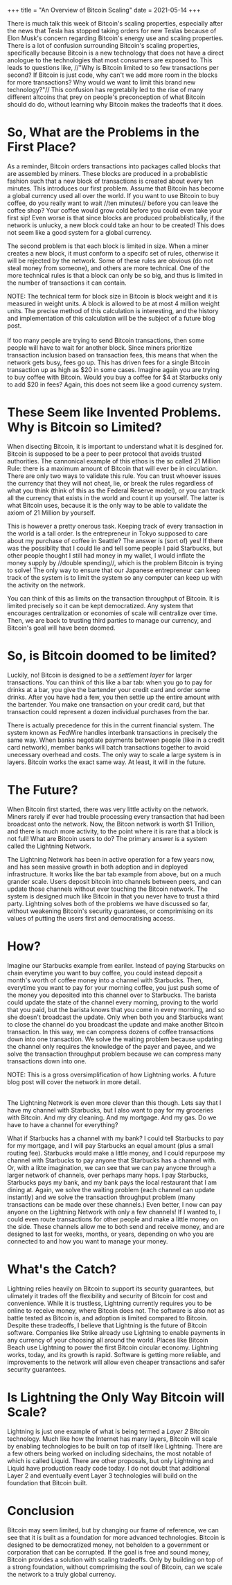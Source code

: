 +++
title = "An Overview of Bitcoin Scaling"
date = 2021-05-14
+++

There is much talk this week of Bitcoin's scaling properties, especially after the news that Tesla has stopped taking orders for new Teslas because of Elon Musk's concern regarding Bitcoin's energy use and scaling properties. There is a lot of confusion surrounding Bitcoin's scaling properties, specifically because Bitcoin is a new technology that does not have a direct anologue to the technologies that most consumers are exposed to. This leads to questions like, //"Why is Bitcoin limited to so few transactions per second? If Bitcoin is just code, why can't we add more room in the blocks for more transactions? Why would we want to limit this brand new technology?"// This confusion has regretablly led to the rise of many different altcoins that prey on people's preconception of what Bitcoin should do do, without learning why Bitcoin makes the tradeoffs that it does.

<!-- more -->

# So, What are the Problems in the First Place?
As a reminder, Bitcoin orders transactions into packages called blocks that are assembled by miners. These blocks are produced in a probablistic fashion such that a new block of transactions is created about every ten minutes. This introduces our first problem. Assume that Bitcoin has become a global currency used all over the world. If you want to use Bitcoin to buy coffee, do you really want to wait //ten minutes// before you can leave the coffee shop? Your coffee would grow cold before you could even take your first sip! Even worse is that since blocks are produced probablistically, if the network is unlucky, a new block could take an hour to be created! This does not seem like a good system for a global currency.

The second problem is that each block is limited in size. When a miner creates a new block, it must conform to a specifc set of rules, otherwise it will be rejected by the network. Some of these rules are obvious (do not steal money from someone), and others are more technical. One of the more technical rules is that a block can only be so big, and thus is limited in the number of transactions it can contain.

<aside>
NOTE: The technical term for block size in Bitcoin is block weight and it is measured in weight units. A block is allowed to be at most 4 million weight units. The precise method of this calculation is interesting, and the history and implementation of this calculation will be the subject of a future blog post.
</aside>
<br/>
If too many people are trying to send Bitcoin transactions, then some people will have to wait for another block. Since miners prioritize transaction inclusion based on transaction fees, this means that when the network gets busy, fees go up. This has driven fees for a single Bitcoin transaction up as high as $20 in some cases. Imagine again you are trying to buy coffee with Bitcoin. Would you buy a coffee for $4 at Starbucks only to add $20 in fees? Again, this does not seem like a good currency system.

# These Seem like Invented Problems. Why is Bitcoin so Limited?
When disecting Bitcoin, it is important to understand what it is desgined for. Bitcoin is supposed to be a peer to peer protocol that avoids trusted authorities. The cannonical example of this ethos is the so called 21 Million Rule: there is a maximum amount of Bitcoin that will ever be in circulation. There are only two ways to validate this rule. You can trust whoever issues the currency that they will not cheat, lie, or break the rules regardless of what you think (think of this as the Federal Reserve model), or you can track all the currency that exists in the world and count it up yourself. The latter is what Bitcoin uses, because it is the only way to be able to validate the axiom of 21 Million by yourself.

This is however a pretty onerous task. Keeping track of every transaction in the world is a tall order. Is the entrepreneur in Tokyo supposed to care about my purchase of coffee in Seattle? The answer is (sort of) yes! If there was the possiblity that I could lie and tell some people I paid Starbucks, but other people thought I still had money in my wallet, I would inflate the money supply by //double spending//, which is the problem Bitcoin is trying to solve! The only way to ensure that our Japanese entrepreneur can keep track of the system is to limit the system so any computer can keep up with the activity on the network.

You can think of this as limits on the transaction throughput of Bitcoin. It is limited precisely so it can be kept democratized. Any system that encourages centralization or economies of scale will centralize over time. Then, we are back to trusting third parties to manage our currency, and Bitcoin's goal will have been doomed.

# So, is Bitcoin doomed to be limited?
Luckily, no! Bitcoin is designed to be a *settlement layer* for larger transactions. You can think of this like a bar tab: when you go to pay for drinks at a bar, you give the bartender your credit card and order some drinks. After you have had a few, you then settle up the entire amount with the bartender. You make one transaction on your credit card, but that transaction could represent a dozen individual purchases from the bar. 

There is actually precedence for this in the current financial system. The system known as FedWire handles interbank transactions in precisely the same way. When banks negotiate payments between people (like in a credit card network), member banks will batch transactions together to avoid unecessary overhead and costs. The only way to scale a large system is in layers. Bitcoin works the exact same way. At least, it will in the future.

# The Future?
When Bitcoin first started, there was very little activity on the network. Miners rarely if ever had trouble processing every transaction that had been broadcast onto the network. Now, the Bitcon network is worth $1 Trillion, and there is much more activity, to the point where it is rare that a block is not full! What are Bitcoin users to do? The primary answer is a system called the Lightning Network.

The Lightning Network has been in active operation for a few years now, and has seen massive growth in both adoption and in deployed infrastructure. It works like the bar tab example from above, but on a much grander scale. Users deposit bitcoin into channels between peers, and can update those channels without ever touching the Bitcoin network. The system is designed much like Bitcoin in that you never have to trust a third party. Lightning solves both of the problems we have discussed so far, without weakening Bitcoin's security guarantees, or comprimising on its values of putting the users first and democratising access.

# How?
Imagine our Starbucks example from eariler. Instead of paying Starbucks on chain everytime you want to buy coffee, you could instead deposit a month's worth of coffee money into a channel with Starbucks. Then, everytime you want to pay for your morning coffee, you just push some of the money you deposited into this channel over to Starbucks. The barista could update the state of the channel every morning, proving to the world that you paid, but the barista knows that you come in every morning, and so she doesn't broadcast the update. Only when both you and Starbucks want to close the channel do you broadcast the update and make another Bitcoin transaction. In this way, we can compress dozens of coffee transactions down into one transaction. We solve the waiting problem because updating the channel only requires the knowledge of the payer and payee, and we solve the transaction throughput problem because we can compress many transactions down into one.

<aside>
NOTE: This is a gross oversimplification of how Lightning works. A future blog post will cover the network in more detail.
</aside>
<br/>

The Lightning Network is even more clever than this though. Lets say that I have my channel with Starbucks, but I also want to pay for my groceries with Bitcoin. And my dry cleaning. And my mortgage. And my gas. Do we have to have a channel for everything?

What if Starbucks has a channel with my bank? I could tell Starbucks to pay for my mortgage, and I will pay Starbucks an equal amount (plus a small routing fee). Starbucks would make a little money, and I could repurpose my channel with Starbucks to pay anyone that Starbucks has a channel with. Or, with a litte imagination, we can see that we can pay anyone through a larger network of channels, over perhaps many hops. I pay Starbucks, Starbucks pays my bank, and my bank pays the local restaurant that I am dining at. Again, we solve the waiting problem (each channel can update instantly) and we solve the transaction throughput problem (many transactions can be made over these channels.) Even better, I now can pay anyone on the Lightning Network with only a few channels! If I wanted to, I could even route transactions for other people and make a little money on the side. These channels allow me to both send and receive money, and are designed to last for weeks, months, or years, depending on who you are connected to and how you want to manage your money.

# What's the Catch?
Lightning relies heavily on Bitcoin to support its security guarantees, but ulimately it trades off the flexibility and security of Bitcoin for cost and convenience. While it is trustless, Lightning currently requires you to be online to receive money, where Bitcoin does not. The software is also not as battle tested as Bitcoin is, and adoption is limited compared to Bitcoin. Despite these tradeoffs, I believe that Lightning is the future of Bitcoin software. Companies like Strike already use Lightning to enable payments in any currency of your choosing all around the world. Places like Bitcoin Beach use Lightning to power the first Bitcoin circular economy. Lightning works, today, and its growth is rapid. Software is getting more reliable, and improvements to the network will allow even cheaper transactions and safer security guarantees.

# Is Lightning the Only Way Bitcoin will Scale?
Lightning is just one example of what is being termed a *Layer 2* Bitcoin technology. Much like how the Internet has many layers, Bitcoin will scale by enabling technologies to be built on top of itself like Lightning. There are a few others being worked on including sidechains, the most notable of which is called Liquid. There are other proposals, but only Lightning and Liquid have production ready code today. I do not doubt that additional Layer 2 and eventually event Layer 3 technologies will build on the foundation that Bitcoin built.

# Conclusion
Bitcoin may seem limited, but by changing our frame of reference, we can see that it is built as a foundation for more advanced technologies. Bitcoin is designed to be democratized money, not beholden to a government or corporation that can be corrupted. If the goal is free and sound money, Bitcoin provides a solution with scaling tradeoffs. Only by building on top of a strong foundation, without comprimising the soul of Bitcoin, can we scale the network to a truly global currency.